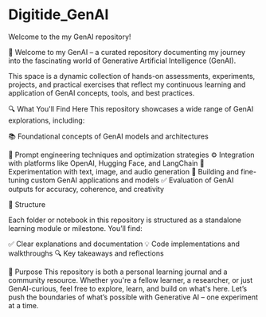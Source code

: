 # Digitide_GenAI

Welcome to the my GenAI repository!

🚀 Welcome to my GenAI – a curated repository documenting my journey into the fascinating world of Generative Artificial Intelligence (GenAI). 

This space is a dynamic collection of hands-on assessments, experiments, projects, and practical exercises that reflect my continuous learning and application of GenAI concepts, tools, and best practices. 

🔍 What You'll Find Here This repository showcases a wide range of GenAI explorations, including: 

📚 Foundational concepts of GenAI models and architectures 

🧠 Prompt engineering techniques and optimization strategies 
⚙️ Integration with platforms like OpenAI, Hugging Face, and LangChain 
🎨 Experimentation with text, image, and audio generation 
🧪 Building and fine-tuning custom GenAI applications and models 
✅ Evaluation of GenAI outputs for accuracy, coherence, and creativity 

📁 Structure 

Each folder or notebook in this repository is structured as a standalone learning module or milestone. You’ll find:

✅ Clear explanations and documentation 
💡 Code implementations and walkthroughs 
🔍 Key takeaways and reflections 

🎯 Purpose This repository is both a personal learning journal and a community resource. Whether you're a fellow learner, a researcher, or just GenAI-curious, feel free to explore, learn, and build on what's here. 
Let’s push the boundaries of what’s possible with Generative AI – one experiment at a time.
